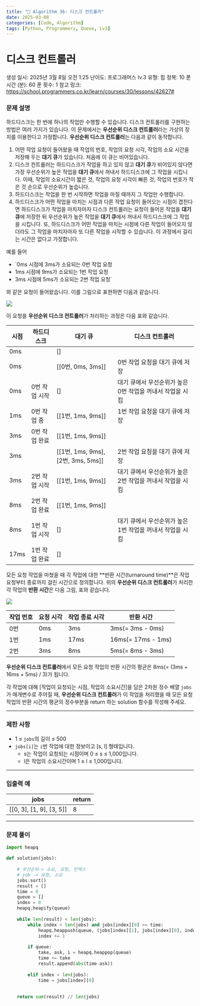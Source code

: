 ```yaml
---
title: "🧠 Algorithm 36: 디스크 컨트롤러"
date: 2025-03-08
categories: [Code, Algorithm]
tags: [Python, Programmers, Queue, Lv3]
---
```


# 디스크 컨트롤러

생성 일시: 2025년 3월 8일 오전 1:25
난이도: 프로그래머스 lv.3
유형: 힙
정복: 10
푼 시간 (분): 60
푼 횟수: 1
참고 링크: https://school.programmers.co.kr/learn/courses/30/lessons/42627#

### **문제 설명**

하드디스크는 한 번에 하나의 작업만 수행할 수 있습니다. 디스크 컨트롤러를 구현하는 방법은 여러 가지가 있습니다. 이 문제에서는 **우선순위 디스크 컨트롤러**라는 가상의 장치를 이용한다고 가정합니다. **우선순위 디스크 컨트롤러**는 다음과 같이 동작합니다.

1. 어떤 작업 요청이 들어왔을 때 작업의 번호, 작업의 요청 시각, 작업의 소요 시간을 저장해 두는 **대기 큐**가 있습니다. 처음에 이 큐는 비어있습니다.
2. 디스크 컨트롤러는 하드디스크가 작업을 하고 있지 않고 **대기 큐**가 비어있지 않다면 가장 우선순위가 높은 작업을 **대기 큐**에서 꺼내서 하드디스크에 그 작업을 시킵니다. 이때, 작업의 소요시간이 짧은 것, 작업의 요청 시각이 빠른 것, 작업의 번호가 작은 것 순으로 우선순위가 높습니다.
3. 하드디스크는 작업을 한 번 시작하면 작업을 마칠 때까지 그 작업만 수행합니다.
4. 하드디스크가 어떤 작업을 마치는 시점과 다른 작업 요청이 들어오는 시점이 겹친다면 하드디스크가 작업을 마치자마자 디스크 컨트롤러는 요청이 들어온 작업을 **대기 큐**에 저장한 뒤 우선순위가 높은 작업을 **대기 큐**에서 꺼내서 하드디스크에 그 작업을 시킵니다. 또, 하드디스크가 어떤 작업을 마치는 시점에 다른 작업이 들어오지 않더라도 그 작업을 마치자마자 또 다른 작업을 시작할 수 있습니다. 이 과정에서 걸리는 시간은 없다고 가정합니다.

예를 들어

- `0ms 시점에 3ms가 소요되는 0번 작업 요청
- 1ms 시점에 9ms가 소요되는 1번 작업 요청
- 3ms 시점에 5ms가 소요되는 2번 작업 요청`

와 같은 요청이 들어왔습니다. 이를 그림으로 표현하면 다음과 같습니다.

![](https://grepp-programmers.s3.ap-northeast-2.amazonaws.com/files/production/02c70993-ca43-4130-ac63-0dec59e091c6/image.001.jpeg)

이 요청을 **우선순위 디스크 컨트롤러**가 처리하는 과정은 다음 표와 같습니다.

| 시점 | 하드디스크 | 대기 큐 | 디스크 컨트롤러 |
| --- | --- | --- | --- |
| 0ms |  | [] |  |
| 0ms |  | [[0번, 0ms, 3ms]] | 0번 작업 요청을 대기 큐에 저장 |
| 0ms | 0번 작업 시작 | [] | 대기 큐에서 우선순위가 높은 0번 작업을 꺼내서 작업을 시킴 |
| 1ms | 0번 작업 중 | [[1번, 1ms, 9ms]] | 1번 작업 요청을 대기 큐에 저장 |
| 3ms | 0번 작업 완료 | [[1번, 1ms, 9ms]] |  |
| 3ms |  | [[1번, 1ms, 9ms], [2번, 3ms, 5ms]] | 2번 작업 요청을 대기 큐에 저장 |
| 3ms | 2번 작업 시작 | [[1번, 1ms, 9ms]] | 대기 큐에서 우선순위가 높은 2번 작업을 꺼내서 작업을 시킴 |
| 8ms | 2번 작업 완료 | [[1번, 1ms, 9ms]] |  |
| 8ms | 1번 작업 시작 | [] | 대기 큐에서 우선순위가 높은 1번 작업을 꺼내서 작업을 시킴 |
| 17ms | 1번 작업 완료 | [] |  |

모든 요청 작업을 마쳤을 때 각 작업에 대한 **반환 시간(turnaround time)**은 작업 요청부터 종료까지 걸린 시간으로 정의합니다. 위의 **우선순위 디스크 컨트롤러**가 처리한 각 작업의 **반환 시간**은 다음 그림, 표와 같습니다.

![](https://grepp-programmers.s3.ap-northeast-2.amazonaws.com/files/production/fdfb33a3-1ad4-443a-a5d0-09b3dc548ece/image.002.jpeg)

| 작업 번호 | 요청 시각 | 작업 종료 시각 | 반환 시간 |
| --- | --- | --- | --- |
| 0번 | 0ms | 3ms | 3ms(= 3ms - 0ms) |
| 1번 | 1ms | 17ms | 16ms(= 17ms - 1ms) |
| 2번 | 3ms | 8ms | 5ms(= 8ms - 3ms) |

**우선순위 디스크 컨트롤러**에서 모든 요청 작업의 반환 시간의 평균은 8ms(= (3ms + 16ms + 5ms) / 3)가 됩니다.

각 작업에 대해 [작업이 요청되는 시점, 작업의 소요시간]을 담은 2차원 정수 배열 `jobs`가 매개변수로 주어질 때, **우선순위 디스크 컨트롤러**가 이 작업을 처리했을 때 모든 요청 작업의 반환 시간의 평균의 정수부분을 return 하는 solution 함수를 작성해 주세요.

---

### 제한 사항

- 1 ≤ `jobs`의 길이 ≤ 500
- `jobs[i]`는 `i`번 작업에 대한 정보이고 [s, l] 형태입니다.
    - s는 작업이 요청되는 시점이며 0 ≤ s ≤ 1,000입니다.
    - l은 작업의 소요시간이며 1 ≤ l ≤ 1,000입니다.

---

### 입출력 예

| jobs | return |
| --- | --- |
| [[0, 3], [1, 9], [3, 5]] | 8 |

---

### 문제 풀이

```python
import heapq

def solution(jobs):
    
    # 우선순위-> 소요, 요청, 인덱스
    # job -> 요청, 소요
    jobs.sort()
    result = []
    time = 0
    queue = []
    index = 0
    heapq.heapify(queue)
    
    while len(result) < len(jobs):
        while index < len(jobs) and jobs[index][0] <= time:
            heapq.heappush(queue, (jobs[index][1], jobs[index][0], index))
            index += 1
        
        if queue:
            take, ask, i = heapq.heappop(queue)
            time += take
            result.append(abs(time-ask))
            
        elif index < len(jobs):
            time = jobs[index][0]
            
        
    return sum(result) // len(jobs)
```